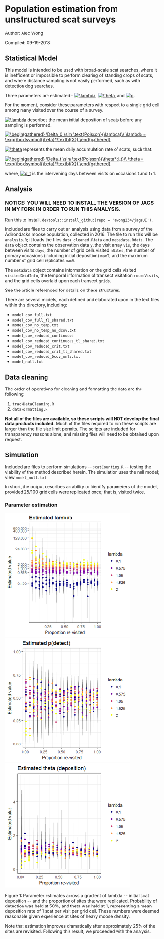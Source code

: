 

# Population estimation from unstructured scat surveys

Author: Alec Wong

Compiled: 09-19-2018




## Statistical Model

This model is intended to be used with broad-scale scat searches, where it is inefficient or impossible to perform clearing of standing crops of scats, and where distance sampling is not easily performed, such as with detection dog searches. 

Three parameters are estimated - 
<a href="https://www.codecogs.com/eqnedit.php?latex=\lambda" target="_blank"><img src="https://latex.codecogs.com/gif.latex?\lambda" title="\lambda" /></a>,
<a href="https://www.codecogs.com/eqnedit.php?latex=\theta" target="_blank"><img src="https://latex.codecogs.com/gif.latex?\theta" title="\theta" /></a>, and
<a href="https://www.codecogs.com/eqnedit.php?latex=p" target="_blank"><img src="https://latex.codecogs.com/gif.latex?p" title="p" /></a>.

For the moment, consider these parameters with respect to a single grid cell among many visited over the course of a survey.

<a href="https://www.codecogs.com/eqnedit.php?latex=\lambda" target="_blank"><img src="https://latex.codecogs.com/gif.latex?\lambda" title="\lambda" /></a> 
describes the mean initial deposition of scats before any sampling is performed.

<a href="https://www.codecogs.com/eqnedit.php?latex=\begin{gathered}&space;\Delta_0&space;\sim&space;\text{Poisson}(\lambda)\\&space;\lambda&space;=&space;\exp(\boldsymbol{\beta}*\textbf{X})&space;\end{gathered}" target="_blank"><img src="https://latex.codecogs.com/gif.latex?\begin{gathered}&space;\Delta_0&space;\sim&space;\text{Poisson}(\lambda)\\&space;\lambda&space;=&space;\exp(\boldsymbol{\beta}*\textbf{X})&space;\end{gathered}" title="\begin{gathered} \Delta_0 \sim \text{Poisson}(\lambda)\\ \lambda = \exp(\boldsymbol{\beta}*\textbf{X}) \end{gathered}" /></a>

<a href="https://www.codecogs.com/eqnedit.php?latex=\theta" target="_blank"><img src="https://latex.codecogs.com/gif.latex?\theta" title="\theta" /></a>
represents the mean daily accumulation rate of scats, such that:

<a href="https://www.codecogs.com/eqnedit.php?latex=\begin{gathered}&space;\Delta_t&space;\sim&space;\text{Poisson}(\theta*d_t)\\&space;\theta&space;=&space;\exp(\boldsymbol{\beta}*\textbf{X})&space;\end{gathered}" target="_blank"><img src="https://latex.codecogs.com/gif.latex?\begin{gathered}&space;\Delta_t&space;\sim&space;\text{Poisson}(\theta*d_t)\\&space;\theta&space;=&space;\exp(\boldsymbol{\beta}*\textbf{X})&space;\end{gathered}" title="\begin{gathered} \Delta_t \sim \text{Poisson}(\theta*d_t)\\ \theta = \exp(\boldsymbol{\beta}*\textbf{X}) \end{gathered}" /></a>

where, <a href="https://www.codecogs.com/eqnedit.php?latex=d_t" target="_blank"><img src="https://latex.codecogs.com/gif.latex?d_t" title="d_t" /></a> is the intervening days between visits on occasions t and t+1. 



## Analysis

### NOTICE: YOU WILL NEED TO INSTALL THE VERSION OF JAGS IN MY FORK IN ORDER TO RUN THIS ANALYSIS.

Run this to install. `devtools::install_github(repo = 'awong234/jagsUI')`.

Included are files to carry out an analysis using data from a survey of the Adirondacks moose population, collected in 2016. The file to run this will be `analysis.R`; it loads the files `data_cleaned.Rdata` and `metadata.Rdata`. The `data` object contains the observation data `y`, the visit array `vis`, the days between visits `days`, the number of grid cells visited `nSites`, the number of primary occasions (including initial deposition) `maxT`, and the maximum number of grid cell replicates `maxV`. 

The `metadata` object contains information on the grid cells visited `visitedGridInfo`, the temporal information of transect visitation `roundVisits`, and the grid cells overlaid upon each transect `grids`. 

See the article referenced for details on these structures.

There are several models, each defined and elaborated upon in the text files within this directory, including:

* `model_cov_full.txt`
* `model_cov_full_tl_shared.txt`
* `model_cov_no_temp.txt`
* `model_cov_no_temp_no_dcov.txt`
* `model_cov_reduced_continuous`
* `model_cov_reduced_continuous_tl_shared.txt`
* `model_cov_reduced_crit.txt`
* `model_cov_reduced_crit_tl_shared.txt`
* `model_cov_reduced_Dcov_only.txt`
* `model_null.txt`

## Data cleaning

The order of operations for cleaning and formatting the data are the following:

1. `trackDataCleaning.R`
1. `dataFormatting.R`

**Not all of the files are available, so these scripts will NOT develop the final data products included.** Much of the files required to run these scripts are larger than the file size limit permits. The scripts are included for transparency reasons alone, and missing files will need to be obtained upon request.

## Simulation

Included are files to perform simulations -- `scatCounting.R` -- testing the viability of the method described herein. The simulation uses the null model; view `model_null.txt`.

In short, the output describes an ability to identify parameters of the model, provided 25/100 grid cells were replicated once; that is, visited twice.

### Parameter estimation

![](https://github.com/awong234/population_from_scat_model/blob/master/images/lamplot.png)
![](https://github.com/awong234/population_from_scat_model/blob/master/images/p00.png)
![](https://github.com/awong234/population_from_scat_model/blob/master/images/thetaplot.png)

Figure 1: Parameter estimates across a gradient of lambda -- initial scat deposition -- and the proportion of sites that were replicated. Probability of detection was held at 50%, and theta was held at 1, representing a mean deposition rate of 1 scat per visit per grid cell. These numbers were deemed reasonable given experience at sites of heavy moose density.

Note that estimation improves dramatically after approximately 25% of the sites are revisited. Following this result, we proceeded with the analysis.
